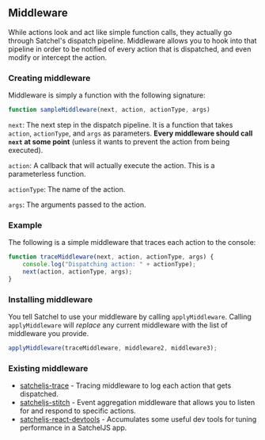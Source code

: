## Middleware

While actions look and act like simple function calls, they actually go through Satchel's dispatch pipeline.
Middleware allows you to hook into that pipeline in order to be notified of every action that is dispatched, and even modify or intercept the action.


### Creating middleware

Middleware is simply a function with the following signature:

```typescript
function sampleMiddleware(next, action, actionType, args)
```

`next`:
The next step in the dispatch pipeline.
It is a function that takes `action`, `actionType`, and `args` as parameters.
**Every middleware should call `next` at some point** (unless it wants to prevent the action from being executed).

`action`:
A callback that will actually execute the action.  This is a parameterless function.

`actionType`:
The name of the action.

`args`:
The arguments passed to the action.


### Example

The following is a simple middleware that traces each action to the console:

```typescript
function traceMiddleware(next, action, actionType, args) {
    console.log("Dispatching action: " + actionType);
    next(action, actionType, args);
}
```


### Installing middleware

You tell Satchel to use your middleware by calling `applyMiddleware`.
Calling `applyMiddleware` will *replace* any current middleware with the list of middleware you provide.

```typescript
applyMiddleware(traceMiddleware, middleware2, middleware3);
```


### Existing middleware

* [satcheljs-trace](https://github.com/Microsoft/satcheljs-trace) - Tracing middleware to log each action that gets dispatched.
* [satcheljs-stitch](https://github.com/Microsoft/satcheljs-stitch) - Event aggregation middleware that allows you to listen for and respond to specific actions.
* [satcheljs-react-devtools](https://github.com/Microsoft/satcheljs-react-devtools) - Accumulates some useful dev tools for tuning performance in a SatchelJS app.
